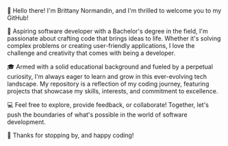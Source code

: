👋 Hello there! I'm Brittany Normandin, and I'm thrilled to welcome you to my GitHub!

🚀 Aspiring software developer with a Bachelor's degree in the field, I'm passionate about crafting code that brings ideas to life. Whether it's solving complex problems or creating user-friendly applications, I love the challenge and creativity that comes with being a developer.

🎓 Armed with a solid educational background and fueled by a perpetual curiosity, I'm always eager to learn and grow in this ever-evolving tech landscape. My repository is a reflection of my coding journey, featuring projects that showcase my skills, interests, and commitment to excellence.

💻 Feel free to explore, provide feedback, or collaborate! Together, let's push the boundaries of what's possible in the world of software development.

🌟 Thanks for stopping by, and happy coding!
<!---
BrittNorm/BrittNorm is a ✨ special ✨ repository because its `README.md` (this file) appears on your GitHub profile.
You can click the Preview link to take a look at your changes.
--->

